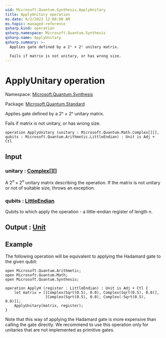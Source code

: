 ```yaml
---
uid: Microsoft.Quantum.Synthesis.ApplyUnitary
title: ApplyUnitary operation
ms.date: 6/2/2023 12:00:00 AM
ms.topic: managed-reference
qsharp.kind: operation
qsharp.namespace: Microsoft.Quantum.Synthesis
qsharp.name: ApplyUnitary
qsharp.summary: >-
  Applies gate defined by a 2ⁿ × 2ⁿ unitary matrix.

  Fails if matrix is not unitary, or has wrong size.
---
```


# ApplyUnitary operation

Namespace: [Microsoft.Quantum.Synthesis](xref:Microsoft.Quantum.Synthesis)

Package: [Microsoft.Quantum.Standard](https://nuget.org/packages/Microsoft.Quantum.Standard)


Applies gate defined by a 2ⁿ × 2ⁿ unitary matrix.Fails if matrix is not unitary, or has wrong size.

```qsharp
operation ApplyUnitary (unitary : Microsoft.Quantum.Math.Complex[][], qubits : Microsoft.Quantum.Arithmetic.LittleEndian) : Unit is Adj + Ctl
```


## Input

### unitary : [Complex](xref:Microsoft.Quantum.Math.Complex)[][]

A $2^n \times 2^n$ unitary matrix describing the operation.If the matrix is not unitary or not of suitable size, throws an exception.


### qubits : [LittleEndian](xref:Microsoft.Quantum.Arithmetic.LittleEndian)

Qubits to which apply the operation - a little-endian register of length n.



## Output : [Unit](xref:microsoft.quantum.qsharp.valueliterals#unit-literal)



## Example

The following operation will be equivalent to applying the Hadamard gate to the given qubit:```qsharpopen Microsoft.Quantum.Arithmetic;open Microsoft.Quantum.Math;open Microsoft.Quantum.Synthesis;operation ApplyH (register : LittleEndian) : Unit is Adj + Ctl {    let matrix = [[Complex(Sqrt(0.5), 0.0), Complex(Sqrt(0.5), 0.0)],                  [Complex(Sqrt(0.5), 0.0), Complex(-Sqrt(0.5), 0.0)]];    ApplyUnitary(matrix, register);}```Note that this way of applying the Hadamard gate is more expensive than calling the gate directly.We recommend to use this operation only for unitaries that are not implemented as primitive gates.